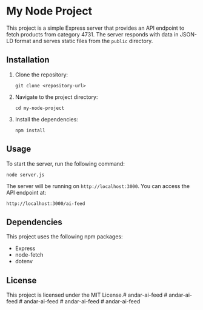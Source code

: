 # My Node Project

This project is a simple Express server that provides an API endpoint to fetch products from category 4731. The server responds with data in JSON-LD format and serves static files from the `public` directory.

## Installation

1. Clone the repository:
   ```
   git clone <repository-url>
   ```

2. Navigate to the project directory:
   ```
   cd my-node-project
   ```

3. Install the dependencies:
   ```
   npm install
   ```

## Usage

To start the server, run the following command:
```
node server.js
```

The server will be running on `http://localhost:3000`. You can access the API endpoint at:
```
http://localhost:3000/ai-feed
```

## Dependencies

This project uses the following npm packages:
- Express
- node-fetch
- dotenv

## License

This project is licensed under the MIT License.#   a n d a r - a i - f e e d  
 #   a n d a r - a i - f e e d  
 #   a n d a r - a i - f e e d  
 #   a n d a r - a i - f e e d  
 #   a n d a r - a i - f e e d  
 